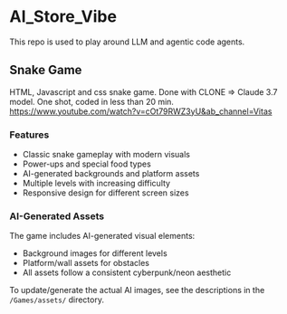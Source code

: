# AI_Store_Vibe
This repo is used to play around LLM  and agentic code agents. 

## Snake Game
HTML, Javascript and css snake game. 
Done with CLONE => Claude 3.7 model. One shot, coded in less than 20 min. 
https://www.youtube.com/watch?v=cOt79RWZ3yU&ab_channel=Vitas

### Features
- Classic snake gameplay with modern visuals
- Power-ups and special food types
- AI-generated backgrounds and platform assets
- Multiple levels with increasing difficulty
- Responsive design for different screen sizes

### AI-Generated Assets
The game includes AI-generated visual elements:
- Background images for different levels
- Platform/wall assets for obstacles
- All assets follow a consistent cyberpunk/neon aesthetic

To update/generate the actual AI images, see the descriptions in the `/Games/assets/` directory.
